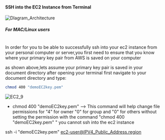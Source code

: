 #### SSH into the EC2 Instance from Terminal

![DIagram_Architecture](https://github.com/AdventureLouis/Wordpress_Deployment_To_AWS_2/assets/161846069/6af2c1b9-371a-4aa5-a6ef-230b45f6f6be)

##### For MAC/Linux users
<br>
In order for you to be able to successfully ssh into your ec2 instance from your personal computer or server,you first need to ensure that you know where your primary key pair
from  AWS is saved on your computer


as shown above,lets assume your primary key pair is saved in your document directory after opening your terminal first navigate to your document directory and type:
```bash
chmod 400 "demoEC2key.pem"
```

![EC2_9](https://github.com/AdventureLouis/Wordpress_Deployment_To_AWS_2/assets/161846069/07ca6ecb-e4d5-4124-98f0-ee04433f6838)



* chmod 400 "demoEC2key.pem"  --> This command will help change file permissions for "4" for owner "0" for group and "0" for others
  without setting the permission with the command "chmod 400 "demoEC2key.pem" " you cannot ssh into the ec2 instance 
  <br>
  
ssh -i "demoEC2key.pem" ec2-user@IPV4_Public_Address.region

